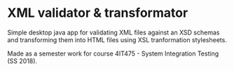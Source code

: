 # XML validator & transformator

Simple desktop java app for validating XML files against an XSD schemas and transforming them into HTML files using XSL tranformation stylesheets.

Made as a semester work for course 4IT475 - System Integration Testing (SS 2018).
